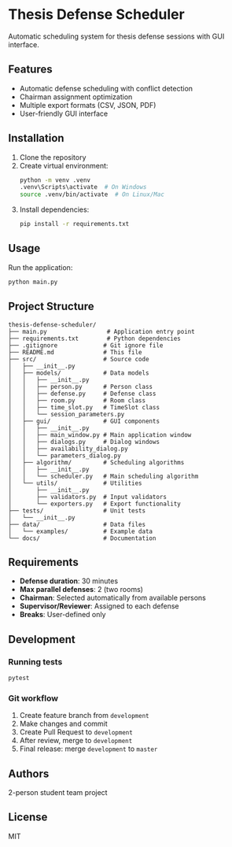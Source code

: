 # Thesis Defense Scheduler

Automatic scheduling system for thesis defense sessions with GUI interface.

## Features

- Automatic defense scheduling with conflict detection
- Chairman assignment optimization
- Multiple export formats (CSV, JSON, PDF)
- User-friendly GUI interface

## Installation

1. Clone the repository
2. Create virtual environment:
   ```bash
   python -m venv .venv
   .venv\Scripts\activate  # On Windows
   source .venv/bin/activate  # On Linux/Mac
   ```
3. Install dependencies:
   ```bash
   pip install -r requirements.txt
   ```

## Usage

Run the application:
```bash
python main.py
```

## Project Structure

```
thesis-defense-scheduler/
├── main.py                 # Application entry point
├── requirements.txt        # Python dependencies
├── .gitignore             # Git ignore file
├── README.md              # This file
├── src/                   # Source code
│   ├── __init__.py
│   ├── models/            # Data models
│   │   ├── __init__.py
│   │   ├── person.py      # Person class
│   │   ├── defense.py     # Defense class
│   │   ├── room.py        # Room class
│   │   ├── time_slot.py   # TimeSlot class
│   │   └── session_parameters.py
│   ├── gui/               # GUI components
│   │   ├── __init__.py
│   │   ├── main_window.py # Main application window
│   │   ├── dialogs.py     # Dialog windows
│   │   ├── availability_dialog.py
│   │   └── parameters_dialog.py
│   ├── algorithm/         # Scheduling algorithms
│   │   ├── __init__.py
│   │   └── scheduler.py   # Main scheduling algorithm
│   └── utils/             # Utilities
│       ├── __init__.py
│       ├── validators.py  # Input validators
│       └── exporters.py   # Export functionality
├── tests/                 # Unit tests
│   └── __init__.py
├── data/                  # Data files
│   └── examples/          # Example data
└── docs/                  # Documentation
```

## Requirements

- **Defense duration**: 30 minutes
- **Max parallel defenses**: 2 (two rooms)
- **Chairman**: Selected automatically from available persons
- **Supervisor/Reviewer**: Assigned to each defense
- **Breaks**: User-defined only

## Development

### Running tests
```bash
pytest
```

### Git workflow
1. Create feature branch from `development`
2. Make changes and commit
3. Create Pull Request to `development`
4. After review, merge to `development`
5. Final release: merge `development` to `master`

## Authors

2-person student team project

## License

MIT